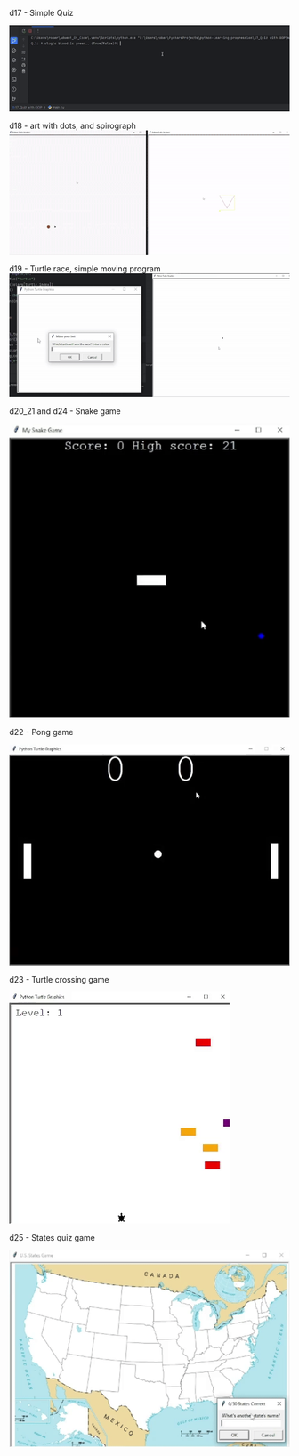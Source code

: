 d17 - Simple Quiz

![D-17](assets/d17.gif)

d18 - art with dots, and spirograph
![D-18](assets/d18.gif)

d19 - Turtle race, simple moving program
![D-19](assets/d19.gif)

d20_21 and d24 - Snake game

![D-20_21](assets/d24.gif)

d22 - Pong game

![D-22](assets/d22.gif)

d23 - Turtle crossing game

![D-23](assets/d23.gif)

d25 - States quiz game

![D-25](assets/d25.gif)

